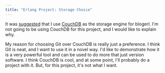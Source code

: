 ```yaml
---
title: "Erlang Project: Storage Choice"
---
```

It was [suggested][1] that I use [CouchDB][2] as the storage engine for
blogerl. I'm not going to be using CouchDB for this project, and I would like
to explain why.

My reason for choosing Git over CouchDB is really just a preference. I think
Git is neat, and I want to use it in a novel way. I'd like to demonstrate how
it is a very powerful tool and can be used to do more that just version
software. I think CouchDB is cool, and at some point, I'll probably do a
project with it. But, for this project, it's not what I want.

   [1]: http://blog.alieniloquent.com/2008/09/08/erlang-project-stories/#comment-45637

   [2]: http://couchdb.org/

